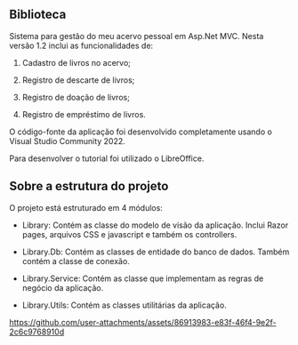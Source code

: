 Biblioteca
----------

Sistema para gestão do meu acervo pessoal em Asp.Net MVC. Nesta versão 1.2 inclui as funcionalidades de:

1. Cadastro de livros no acervo;
   
2. Registro de descarte de livros;
   
3. Registro de doação de livros;

4. Registro de empréstimo de livros.

O código-fonte da aplicação foi desenvolvido completamente usando o Visual Studio Community 2022. 

Para desenvolver o tutorial foi utilizado o LibreOffice.


Sobre a estrutura do projeto
----------------------------

O projeto está estruturado em 4 módulos:

* Library: Contém as classe do modelo de visão da aplicação. Inclui Razor pages, arquivos CSS e javascript e também os controllers.

* Library.Db: Contém as classes de entidade do banco de dados. Também contém a classe de conexão.

* Library.Service: Contém as classe que implementam as regras de negócio da aplicação.

* Library.Utils: Contém as classes utilitárias da aplicação.

https://github.com/user-attachments/assets/86913983-e83f-46f4-9e2f-2c6c9768910d
